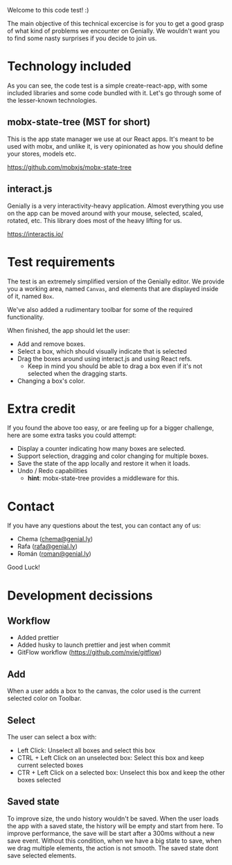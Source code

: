 Welcome to this code test! :)

The main objective of this technical excercise is for you to get a good grasp of what kind of problems we encounter on Genially. We wouldn't want you to find some nasty surprises if you decide to join us.

# Technology included

As you can see, the code test is a simple create-react-app, with some included libraries and some code bundled with it. Let's go through some of the lesser-known technologies.

## mobx-state-tree (MST for short)

This is the app state manager we use at our React apps. It's meant to be used with mobx, and unlike it, is very opinionated as how you should define your stores, models etc.

https://github.com/mobxjs/mobx-state-tree

## interact.js

Genially is a very interactivity-heavy application. Almost everything you use on the app can be moved around with your mouse, selected, scaled, rotated, etc. This library does most of the heavy lifting for us.

https://interactjs.io/

# Test requirements

The test is an extremely simplified version of the Genially editor. We provide you a working area, named `Canvas`, and elements that are displayed inside of it, named `Box`.

We've also added a rudimentary toolbar for some of the required functionality.

When finished, the app should let the user:

- Add and remove boxes.
- Select a box, which should visually indicate that is selected
- Drag the boxes around using interact.js and using React refs.
  - Keep in mind you should be able to drag a box even if it's not selected when the dragging starts.
- Changing a box's color.

# Extra credit

If you found the above too easy, or are feeling up for a bigger challenge, here are some extra tasks you could attempt:

- Display a counter indicating how many boxes are selected.
- Support selection, dragging and color changing for multiple boxes.
- Save the state of the app locally and restore it when it loads.
- Undo / Redo capabilities
  - **hint**: mobx-state-tree provides a middleware for this.

# Contact

If you have any questions about the test, you can contact any of us:

- Chema (chema@genial.ly)
- Rafa (rafa@genial.ly)
- Román (roman@genial.ly)

Good Luck!

# Development decissions

## Workflow

- Added prettier
- Added husky to launch prettier and jest when commit
- GitFlow workflow (https://github.com/nvie/gitflow)

## Add

When a user adds a box to the canvas, the color used is the current selected color on Toolbar.

## Select

The user can select a box with:

- Left Click: Unselect all boxes and select this box
- CTRL + Left Click on an unselected box: Select this box and keep current selected boxes
- CTR + Left Click on a selected box: Unselect this box and keep the other boxes selected

## Saved state

To improve size, the undo history wouldn't be saved. When the user loads the app with a saved state, the history will be empty and start from here.
To improve performance, the save will be start after a 300ms without a new save event. Without this condition, when we have a big state to save, when we drag multiple elements, the action is not smooth.
The saved state dont save selected elements.
